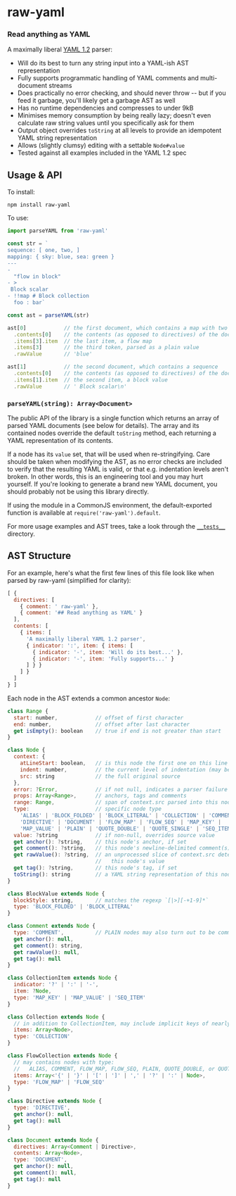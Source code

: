 # raw-yaml
### Read anything as YAML

A maximally liberal [YAML 1.2] parser:
- Will do its best to turn any string input into a YAML-ish AST representation
- Fully supports programmatic handling of YAML comments and multi-document streams
- Does practically no error checking, and should never throw -- but if you feed it garbage, you'll likely get a garbage AST as well
- Has no runtime dependencies and compresses to under 9kB
- Minimises memory consumption by being really lazy; doesn't even calculate raw string values until you specifically ask for them
- Output object overrides `toString` at all levels to provide an idempotent YAML string representation
- Allows (slightly clumsy) editing with a settable `Node#value`
- Tested against all examples included in the YAML 1.2 spec

[YAML 1.2]: http://www.yaml.org/spec/1.2/spec.html


## Usage & API

To install:
```
npm install raw-yaml
```

To use:
```js
import parseYAML from 'raw-yaml'

const str = `
sequence: [ one, two, ]
mapping: { sky: blue, sea: green }
---
-
  "flow in block"
- >
 Block scalar
- !!map # Block collection
  foo : bar`

const ast = parseYAML(str)

ast[0]            // the first document, which contains a map with two keys
  .contents[0]    // the contents (as opposed to directives) of the document
  .items[3].item  // the last item, a flow map
  .items[3]       // the third token, parsed as a plain value
  .rawValue       // 'blue'

ast[1]            // the second document, which contains a sequence
  .contents[0]    // the contents (as opposed to directives) of the document
  .items[1].item  // the second item, a block value
  .rawValue       // ' Block scalar\n'
```

### `parseYAML(string): Array<Document>`

The public API of the library is a single function which returns an array of parsed YAML documents (see below for details). The array and its contained nodes override the default `toString` method, each returning a YAML representation of its contents.

If a node has its `value` set, that will be used when re-stringifying. Care should be taken when modifying the AST, as no error checks are included to verify that the resulting YAML is valid, or that e.g. indentation levels aren't broken. In other words, this is an engineering tool and you may hurt yourself. If you're looking to generate a brand new YAML document, you should probably not be using this library directly.

If using the module in a CommonJS environment, the default-exported function is available at `require('raw-yaml').default`.

For more usage examples and AST trees, take a look through the [`__tests__`](https://github.com/eemeli/raw-yaml/tree/master/__tests__) directory.


## AST Structure

For an example, here's what the first few lines of this file look like when parsed by raw-yaml (simplified for clarity):

```js
[ {
  directives: [
    { comment: ' raw-yaml' },
    { comment: '## Read anything as YAML' }
  ],
  contents: [
    { items: [
      'A maximally liberal YAML 1.2 parser',
      { indicator: ':', item: { items: [
        { indicator: '-', item: 'Will do its best...' },
        { indicator: '-', item: 'Fully supports...' }
      ] } }
    ] }
  ]
} ]
```

Each node in the AST extends a common ancestor `Node`:

```js
class Range {
  start: number,            // offset of first character
  end: number,              // offset after last character
  get isEmpty(): boolean    // true if end is not greater than start
}

class Node {
  context: {
    atLineStart: boolean,   // is this node the first one on this line
    indent: number,         // the current level of indentation (may be -1)
    src: string             // the full original source
  },
  error: ?Error,            // if not null, indicates a parser failure
  props: Array<Range>,      // anchors, tags and comments
  range: Range,             // span of context.src parsed into this node
  type:                     // specific node type
    'ALIAS' | 'BLOCK_FOLDED' | 'BLOCK_LITERAL' | 'COLLECTION' | 'COMMENT' |
    'DIRECTIVE' | 'DOCUMENT' | 'FLOW_MAP' | 'FLOW_SEQ' | 'MAP_KEY' |
    'MAP_VALUE' | 'PLAIN' | 'QUOTE_DOUBLE' | 'QUOTE_SINGLE' | 'SEQ_ITEM',
  value: ?string            // if non-null, overrides source value
  get anchor(): ?string,    // this node's anchor, if set
  get comment(): ?string,   // this node's newline-delimited comment(s), if any
  get rawValue(): ?string,  // an unprocessed slice of context.src determining
                            //   this node's value
  get tag(): ?string,       // this node's tag, if set
  toString(): string        // a YAML string representation of this node
}

class BlockValue extends Node {
  blockStyle: string,       // matches the regexp `[|>][-+1-9]*`
  type: 'BLOCK_FOLDED' | 'BLOCK_LITERAL'
}

class Comment extends Node {
  type: 'COMMENT',          // PLAIN nodes may also turn out to be comment-only
  get anchor(): null,
  get comment(): string,
  get rawValue(): null,
  get tag(): null
}

class CollectionItem extends Node {
  indicator: '?' | ':' | '-',
  item: ?Node,
  type: 'MAP_KEY' | 'MAP_VALUE' | 'SEQ_ITEM'
}

class Collection extends Node {
  // in addition to CollectionItem, may include implicit keys of nearly any type
  items: Array<Node>,
  type: 'COLLECTION'
}

class FlowCollection extends Node {
  // may contains nodes with type:
  //   ALIAS, COMMENT, FLOW_MAP, FLOW_SEQ, PLAIN, QUOTE_DOUBLE, or QUOTE_SINGLE
  items: Array<'{' | '}' | '[' | ']' | ',' | '?' | ':' | Node>,
  type: 'FLOW_MAP' | 'FLOW_SEQ'
}

class Directive extends Node {
  type: 'DIRECTIVE',
  get anchor(): null,
  get tag(): null
}

class Document extends Node {
  directives: Array<Comment | Directive>,
  contents: Array<Node>,
  type: 'DOCUMENT',
  get anchor(): null,
  get comment(): null,
  get tag(): null
}
```
